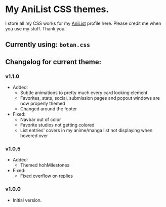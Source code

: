# My AniList CSS themes.

I store all my CSS works for my [AniList](https://anilist.co/user/Kex1016/) profile here. Please credit me when you use my stuff. Thank you.

## Currently using: `botan.css`

## Changelog for current theme:
### v1.1.0
- Added:
  - Subtle animations to pretty much every card looking element
  - Favorites, stats, social, submission pages and popout windows are now properly themed
  - Changed around the footer
- Fixed:
  - Navbar out of color
  - Favorite studios not getting colored
  - List entries' covers in my anime/manga list not displaying when hovered over

### v1.0.5
- Added:
  - Themed hohMilestones
- Fixed:
  - Fixed overflow on replies

### v1.0.0
- Initial version.
